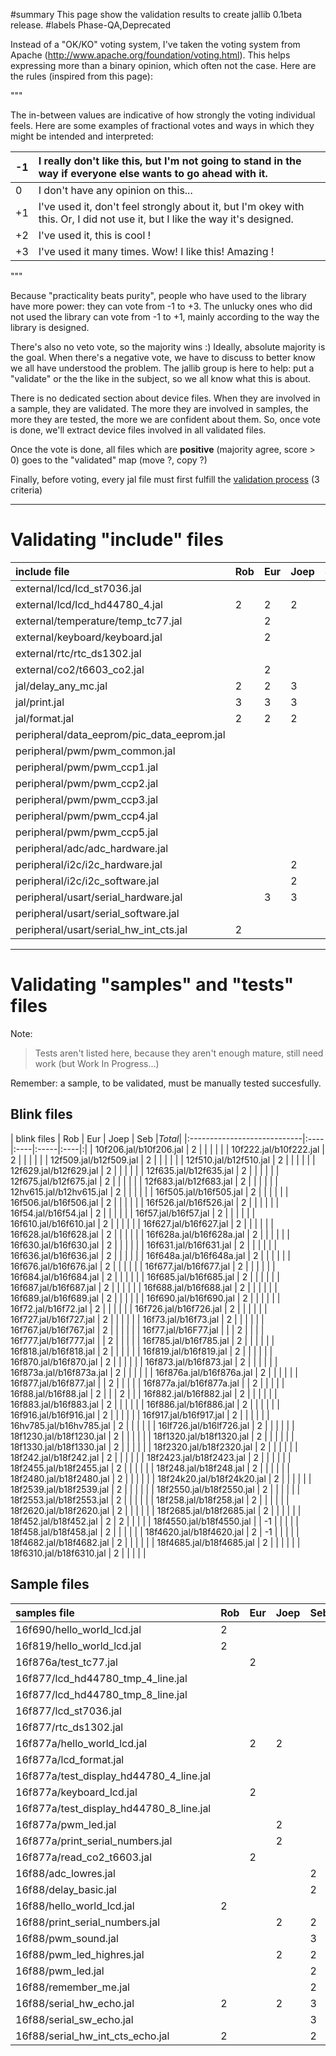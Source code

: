 ﻿#summary This page show the validation results to create jallib 0.1beta release.
#labels Phase-QA,Deprecated

Instead of a "OK/KO" voting system, I've taken the voting system from Apache (http://www.apache.org/foundation/voting.html). This helps expressing more than a binary opinion, which often not the case. Here are the rules (inspired from this page):

"""

The in-between values are indicative of how strongly the voting individual feels. Here are some examples of fractional votes and ways in which they might be intended and interpreted:


| -1   | I really don't like this, but I'm not going to stand in the way if everyone else wants to go ahead with it. |
|:-----|:------------------------------------------------------------------------------------------------------------|
|  0   | I don't have any opinion on this... |
| +1   | I've used it, don't feel strongly about it, but I'm okey with this. Or, I did not use it, but I like the way it's designed. |
| +2   | I've used it, this is cool ! |
| +3   | I've used it many times. Wow! I like this! Amazing ! |

"""


Because "practicality beats purity", people who have used to the library have more power: they can vote from -1 to +3. The unlucky ones who did not used the library can vote from -1 to +1, mainly according to the way the library is designed.

There's also no veto vote, so the majority wins :) Ideally, absolute majority is the goal. When there's a negative vote, we have to discuss to better know we all have understood the problem. The jallib group is here to help: put a "validate" or the the like in the subject, so we all know what this is about.

There is no dedicated section about device files. When they are involved in a sample, they are validated. The more they are involved in samples, the more they are tested, the more we are confident about them. So, once vote is done, we'll extract device files involved in all validated files.

Once the vote is done, all files which are **positive** (majority agree, score > 0) goes to the "validated" map (move ?, copy ?)

Finally, before voting, every jal file must first fulfill the [validation process](ValidationProcess.md) (3 criteria)


---


# Validating "include" files #

| **include file**                             | Rob | Eur | Joep | Seb |_Total_|
|:---------------------------------------------|:----|:----|:-----|:----|:------|
| external/lcd/lcd\_st7036.jal                |     |     |      |     |       |
| external/lcd/lcd\_hd44780\_4.jal             |  2  |  2  |  2   |     |       |
| external/temperature/temp\_tc77.jal         |     |  2  |      |     |       |
| external/keyboard/keyboard.jal             |     |  2  |      |     |       |
| external/rtc/rtc\_ds1302.jal                |     |     |      |     |       |
| external/co2/t6603\_co2.jal                 |     |  2  |      |     |       |
| jal/delay\_any\_mc.jal                       |  2  |  2  |  3   |  3  |       |
| jal/print.jal                              |  3  |  3  |  3   |  3  |       |
| jal/format.jal                             |  2  |  2  |  2   |  2  |       |
| peripheral/data\_eeprom/pic\_data\_eeprom.jal |     |     |      |  2  |       |
| peripheral/pwm/pwm\_common.jal              |     |     |      |  3  |       |
| peripheral/pwm/pwm\_ccp1.jal                |     |     |      |  3  |       |
| peripheral/pwm/pwm\_ccp2.jal                |     |     |      |  1  |       |
| peripheral/pwm/pwm\_ccp3.jal                |     |     |      |  1  |       |
| peripheral/pwm/pwm\_ccp4.jal                |     |     |      |  1  |       |
| peripheral/pwm/pwm\_ccp5.jal                |     |     |      |  1  |       |
| peripheral/adc/adc\_hardware.jal            |     |     |      |  2  |       |
| peripheral/i2c/i2c\_hardware.jal            |     |     |  2   |  1  |       |
| peripheral/i2c/i2c\_software.jal            |     |     |  2   |  1  |       |
| peripheral/usart/serial\_hardware.jal       |     |  3  |  3   |  3  |       |
| peripheral/usart/serial\_software.jal       |     |     |      |  2  |       |
| peripheral/usart/serial\_hw\_int\_cts.jal     |  2  |     |      |  2  |       |


---


# Validating "samples" and "tests" files #

Note:
> Tests aren't listed here, because they aren't enough mature, still need work (but Work In Progress...)

Remember: a sample, to be validated, must be manually tested succesfully.

## Blink files ##

|  blink files                | Rob | Eur | Joep | Seb |_Total_|
|:----------------------------|:----|:----|:-----|:----|:|
| 10f206.jal/b10f206.jal      |  2  |     |      |     |      |
| 10f222.jal/b10f222.jal      |  2  |     |      |     |      |
| 12f509.jal/b12f509.jal      |  2  |     |      |     |      |
| 12f510.jal/b12f510.jal      |  2  |     |      |     |      |
| 12f629.jal/b12f629.jal      |  2  |     |      |     |      |
| 12f635.jal/b12f635.jal      |  2  |     |      |     |      |
| 12f675.jal/b12f675.jal      |  2  |     |      |     |      |
| 12f683.jal/b12f683.jal      |  2  |     |      |     |      |
| 12hv615.jal/b12hv615.jal    |  2  |     |      |     |      |
| 16f505.jal/b16f505.jal      |  2  |     |      |     |      |
| 16f506.jal/b16f506.jal      |  2  |     |      |     |      |
| 16f526.jal/b16f526.jal      |  2  |     |      |     |      |
| 16f54.jal/b16f54.jal        |  2  |     |      |     |      |
| 16f57.jal/b16f57.jal        |  2  |     |      |     |      |
| 16f610.jal/b16f610.jal      |  2  |     |      |     |      |
| 16f627.jal/b16f627.jal      |  2  |     |      |     |      |
| 16f628.jal/b16f628.jal      |  2  |     |      |     |      |
| 16f628a.jal/b16f628a.jal    |  2  |     |      |     |      |
| 16f630.jal/b16f630.jal      |  2  |     |      |     |      |
| 16f631.jal/b16f631.jal      |  2  |     |      |     |      |
| 16f636.jal/b16f636.jal      |  2  |     |      |     |      |
| 16f648a.jal/b16f648a.jal    |  2  |     |      |     |      |
| 16f676.jal/b16f676.jal      |  2  |     |      |     |      |
| 16f677.jal/b16f677.jal      |  2  |     |      |     |      |
| 16f684.jal/b16f684.jal      |  2  |     |      |     |      |
| 16f685.jal/b16f685.jal      |  2  |     |      |     |      |
| 16f687.jal/b16f687.jal      |  2  |     |      |     |      |
| 16f688.jal/b16f688.jal      |  2  |     |      |     |      |
| 16f689.jal/b16f689.jal      |  2  |     |      |     |      |
| 16f690.jal/b16f690.jal      |  2  |     |      |     |      |
| 16f72.jal/b16f72.jal        |  2  |     |      |     |      |
| 16f726.jal/b16f726.jal      |  2  |     |      |     |      |
| 16f727.jal/b16f727.jal      |  2  |     |      |     |      |
| 16f73.jal/b16f73.jal        |  2  |     |      |     |      |
| 16f767.jal/b16f767.jal      |  2  |     |      |     |      |
| 16f77.jal/b16F77.jal        |     |     |   2  |     |      |
| 16f777.jal/b16f777.jal      |     |  2  |      |     |      |
| 16f785.jal/b16f785.jal      |  2  |     |      |     |      |
| 16f818.jal/b16f818.jal      |  2  |     |      |     |      |
| 16f819.jal/b16f819.jal      |  2  |     |      |     |      |
| 16f870.jal/b16f870.jal      |  2  |     |      |     |      |
| 16f873.jal/b16f873.jal      |  2  |     |      |     |      |
| 16f873a.jal/b16f873a.jal    |  2  |     |      |     |      |
| 16f876a.jal/b16f876a.jal    |  2  |     |      |     |      |
| 16f877.jal/b16f877.jal      |     |  2  |      |     |      |
| 16f877a.jal/b16f877a.jal    |     |  2  |      |     |      |
| 16f88.jal/b16f88.jal        |  2  |     |      |  2  |      |
| 16f882.jal/b16f882.jal      |  2  |     |      |     |      |
| 16f883.jal/b16f883.jal      |  2  |     |      |     |      |
| 16f886.jal/b16f886.jal      |  2  |     |      |     |      |
| 16f916.jal/b16f916.jal      |  2  |     |      |     |      |
| 16f917.jal/b16f917.jal      |  2  |     |      |     |      |
| 16hv785.jal/b16hv785.jal    |  2  |     |      |     |      |
| 16lf726.jal/b16lf726.jal    |  2  |     |      |     |      |
| 18f1230.jal/b18f1230.jal    |  2  |     |      |     |      |
| 18f1320.jal/b18f1320.jal    |  2  |     |      |     |      |
| 18f1330.jal/b18f1330.jal    |  2  |     |      |     |      |
| 18f2320.jal/b18f2320.jal    |  2  |     |      |     |      |
| 18f242.jal/b18f242.jal      |  2  |     |      |     |      |
| 18f2423.jal/b18f2423.jal    |  2  |     |      |     |      |
| 18f2455.jal/b18f2455.jal    |  2  |     |      |     |      |
| 18f248.jal/b18f248.jal      |  2  |     |      |     |      |
| 18f2480.jal/b18f2480.jal    |  2  |     |      |     |      |
| 18f24k20.jal/b18f24k20.jal  |  2  |     |      |     |      |
| 18f2539.jal/b18f2539.jal    |  2  |     |      |     |      |
| 18f2550.jal/b18f2550.jal    |  2  |     |      |     |      |
| 18f2553.jal/b18f2553.jal    |  2  |     |      |     |      |
| 18f258.jal/b18f258.jal      |  2  |     |      |     |      |
| 18f2620.jal/b18f2620.jal    |  2  |     |      |     |      |
| 18f2685.jal/b18f2685.jal    |  2  |     |      |     |      |
| 18f452.jal/b18f452.jal      |  2  |  2  |      |     |      |
| 18f4550.jal/b18f4550.jal    |     | -1  |      |     |      |
| 18f458.jal/b18f458.jal      |  2  |     |      |     |      |
| 18f4620.jal/b18f4620.jal    |  2  | -1  |      |     |      |
| 18f4682.jal/b18f4682.jal    |  2  |     |      |     |      |
| 18f4685.jal/b18f4685.jal    |  2  |     |      |     |      |
| 18f6310.jal/b18f6310.jal    |  2  |     |      |     |      |


## Sample files ##

| **samples file**                          | Rob | Eur | Joep | Seb |_Total_|
|:------------------------------------------|:----|:----|:-----|:----|:------|
| 16f690/hello\_world\_lcd.jal              |  2  |     |      |     |       |
| 16f819/hello\_world\_lcd.jal              |  2  |     |      |     |       |
| 16f876a/test\_tc77.jal                   |     |  2  |      |     |       |
| 16f877/lcd\_hd44780\_tmp\_4\_line.jal       |     |     |      |     |       |
| 16f877/lcd\_hd44780\_tmp\_8\_line.jal       |     |     |      |     |       |
| 16f877/lcd\_st7036.jal                   |     |     |      |     |       |
| 16f877/rtc\_ds1302.jal                   |     |     |      |     |       |
| 16f877a/hello\_world\_lcd.jal             |     |  2  |  2   |     |       |
| 16f877a/lcd\_format.jal                  |     |     |      |     |       |
| 16f877a/test\_display\_hd44780\_4\_line.jal |     |     |      |     |       |
| 16f877a/keyboard\_lcd.jal                |     |  2  |      |     |       |
| 16f877a/test\_display\_hd44780\_8\_line.jal |     |     |      |     |       |
| 16f877a/pwm\_led.jal                     |     |     |  2   |     |       |
| 16f877a/print\_serial\_numbers.jal        |     |     |  2   |     |       |
| 16f877a/read\_co2\_t6603.jal              |     |  2  |      |     |       |
| 16f88/adc\_lowres.jal                    |     |     |      |  2  |       |
| 16f88/delay\_basic.jal                   |     |     |      |  2  |       |
| 16f88/hello\_world\_lcd.jal               |  2  |     |      |         |       |
| 16f88/print\_serial\_numbers.jal          |     |     |  2   |  2  |       |
| 16f88/pwm\_sound.jal                     |     |     |      |  3  |       |
| 16f88/pwm\_led\_highres.jal               |     |     |  2   |  2  |       |
| 16f88/pwm\_led.jal                       |     |     |      |  2  |       |
| 16f88/remember\_me.jal                   |     |     |      |  2  |       |
| 16f88/serial\_hw\_echo.jal                |  2  |     |  2   |  3  |       |
| 16f88/serial\_sw\_echo.jal                |     |     |      |  3  |       |
| 16f88/serial\_hw\_int\_cts\_echo.jal        |  2  |     |      |  2  |       |